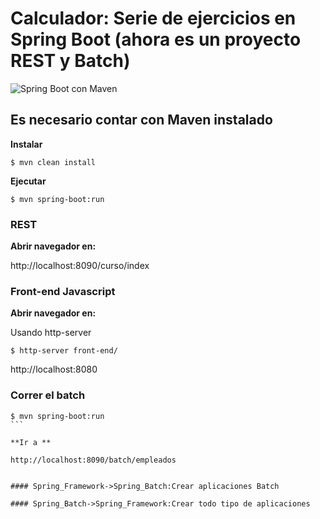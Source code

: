 # Calculador: Serie de ejercicios en Spring Boot (ahora es un proyecto REST y Batch)


![Spring Boot con Maven](https://upload.wikimedia.org/wikipedia/commons/thumb/4/44/Spring_Framework_Logo_2018.svg/1280px-Spring_Framework_Logo_2018.svg.png)




## Es necesario contar con Maven instalado


**Instalar**

```
$ mvn clean install
```


**Ejecutar**

```
$ mvn spring-boot:run
```


### REST


**Abrir navegador en:**

http://localhost:8090/curso/index


### Front-end Javascript

**Abrir navegador en:**

Usando http-server 

```
$ http-server front-end/
```

http://localhost:8080


### Correr el batch
````
$ mvn spring-boot:run
```

**Ir a **

http://localhost:8090/batch/empleados


#### Spring_Framework->Spring_Batch:Crear aplicaciones Batch

#### Spring_Batch->Spring_Framework:Crear todo tipo de aplicaciones



